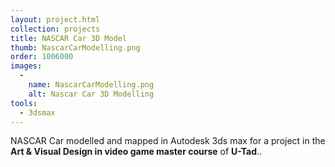 ```yaml
---
layout: project.html
collection: projects
title: NASCAR Car 3D Model
thumb: NascarCarModelling.png
order: 1006000
images:
  -
    name: NascarCarModelling.png
    alt: Nascar Car 3D Modelling
tools:
  - 3dsmax
---
```


NASCAR Car modelled and mapped in Autodesk 3ds max for a project in the **Art & Visual Design in video game master course** of **U-Tad**..

